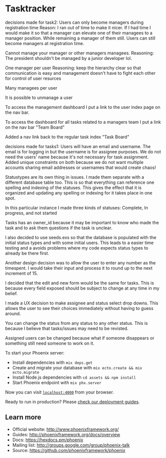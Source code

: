 # Tasktracker

decisions made for task2:
Users can only become managers during registration time
Reason: I ran out of time to make it nicer. If I had time I would make it
so that a manager can elevate one of their managees to a manager position. While
remaining a manager of them still. Users can still become managers at registration
time.

Cannot manage your manager or other managers managees. Reasoning: The president
shouldn't be managed by a junior developer lol.

One manager per user Reasoning: keep the hierarchy clear so that communication
is easy and management doesn't have to fight each other for control of user
resurces

Many managees per user

It is possible to unmanage a user

To access the management dashboard I put a link to the user index page
on the nav bar. 

To access the dashboard for all tasks related to a managers team I put a 
link on the nav bar "Team Board"

Added a nav link back to the regular task index "Task Board"


decisions made for tasks1:
Users will have an email and username. The email is for logging in but
the username is for assignee purposes. We do not need the users' name because
it's not necessary for task assignment. Added unique constraints on both
because we do not want multiple accounts sharing email addresses or usernames
that would create chaos!

Statustypes are its own thing in issues. I made them separate with a different
database table too. This is so that everything can reference one spelling
and indexing of the statuses. This gives the effect that it is organized
and updating any spelling or indexing for it takes place in one spot.

In this particular instance I made three kinds of statuses: Complete,
In progress, and not started

Tasks has an owner_id because it may be important to know who made the task
and to ask them questions if the task is unclear.

I also decided to use seeds.exs so that the database is populated
with the initial status types and with some initial users. This leads
to a easier time testing and a avoids problems where my code expects
status types to already be there first.

Another design decision was to allow the user to enter any number as the
timespent. I would take their input and process it to round up to the next
increment of 15.

I decided that the edit and new form would be the same for tasks. This
is because every field exposed should be subject to change at any time
in my belief.

I made a UX decision to make assignee and status select drop downs. This
allows the user to see their choices immediately without having to guess around.

You can change the status from any status to any other status. This is
because I believe that tasks/issues may need to be revisted.

Assigned users can be changed because what if someone disappears or something
still need someone to work on it.


To start your Phoenix server:

  * Install dependencies with `mix deps.get`
  * Create and migrate your database with `mix ecto.create && mix ecto.migrate`
  * Install Node.js dependencies with `cd assets && npm install`
  * Start Phoenix endpoint with `mix phx.server`

Now you can visit [`localhost:4000`](http://localhost:4000) from your browser.

Ready to run in production? Please [check our deployment guides](http://www.phoenixframework.org/docs/deployment).

## Learn more

  * Official website: http://www.phoenixframework.org/
  * Guides: http://phoenixframework.org/docs/overview
  * Docs: https://hexdocs.pm/phoenix
  * Mailing list: http://groups.google.com/group/phoenix-talk
  * Source: https://github.com/phoenixframework/phoenix
